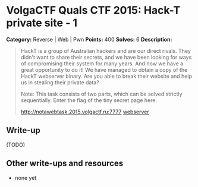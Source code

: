 # VolgaCTF Quals CTF 2015: Hack-T private site - 1

**Category:** Reverse | Web | Pwn
**Points:** 400
**Solves:** 6
**Description:**

> HackT is a group of Australian hackers and are our direct rivals. They didn't want to share their secrets, and we have been looking for ways of compromising their system for many years. And now we have a great opportunity to do it! We have managed to obtain a copy of the HackT webserver binary. Are you able to break their website and help us in stealing their private data?
> 
> Note: This task consists of two parts, which can be solved strictly sequentially. Enter the flag of the tiny secret page here.
> 
> http://notawebtask.2015.volgactf.ru:7777
> [webserver](http://files.2015.volgactf.ru/notawebtask/webserver)

## Write-up

(TODO)

## Other write-ups and resources

* none yet
